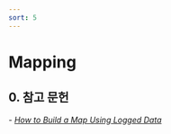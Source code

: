 ```yaml
---
sort: 5
---
```


# Mapping

## 0. 참고 문헌

*- [How to Build a Map Using Logged Data](http://wiki.ros.org/slam_gmapping/Tutorials/MappingFromLoggedData)*
